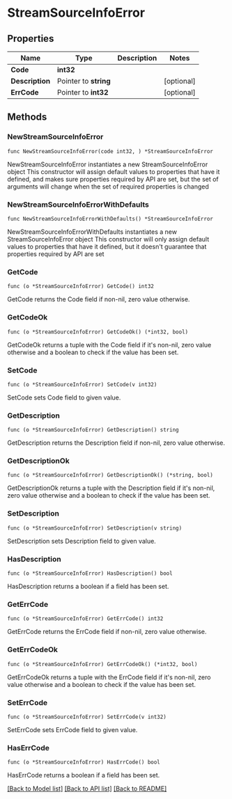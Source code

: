# StreamSourceInfoError

## Properties

Name | Type | Description | Notes
------------ | ------------- | ------------- | -------------
**Code** | **int32** |  | 
**Description** | Pointer to **string** |  | [optional] 
**ErrCode** | Pointer to **int32** |  | [optional] 

## Methods

### NewStreamSourceInfoError

`func NewStreamSourceInfoError(code int32, ) *StreamSourceInfoError`

NewStreamSourceInfoError instantiates a new StreamSourceInfoError object
This constructor will assign default values to properties that have it defined,
and makes sure properties required by API are set, but the set of arguments
will change when the set of required properties is changed

### NewStreamSourceInfoErrorWithDefaults

`func NewStreamSourceInfoErrorWithDefaults() *StreamSourceInfoError`

NewStreamSourceInfoErrorWithDefaults instantiates a new StreamSourceInfoError object
This constructor will only assign default values to properties that have it defined,
but it doesn't guarantee that properties required by API are set

### GetCode

`func (o *StreamSourceInfoError) GetCode() int32`

GetCode returns the Code field if non-nil, zero value otherwise.

### GetCodeOk

`func (o *StreamSourceInfoError) GetCodeOk() (*int32, bool)`

GetCodeOk returns a tuple with the Code field if it's non-nil, zero value otherwise
and a boolean to check if the value has been set.

### SetCode

`func (o *StreamSourceInfoError) SetCode(v int32)`

SetCode sets Code field to given value.


### GetDescription

`func (o *StreamSourceInfoError) GetDescription() string`

GetDescription returns the Description field if non-nil, zero value otherwise.

### GetDescriptionOk

`func (o *StreamSourceInfoError) GetDescriptionOk() (*string, bool)`

GetDescriptionOk returns a tuple with the Description field if it's non-nil, zero value otherwise
and a boolean to check if the value has been set.

### SetDescription

`func (o *StreamSourceInfoError) SetDescription(v string)`

SetDescription sets Description field to given value.

### HasDescription

`func (o *StreamSourceInfoError) HasDescription() bool`

HasDescription returns a boolean if a field has been set.

### GetErrCode

`func (o *StreamSourceInfoError) GetErrCode() int32`

GetErrCode returns the ErrCode field if non-nil, zero value otherwise.

### GetErrCodeOk

`func (o *StreamSourceInfoError) GetErrCodeOk() (*int32, bool)`

GetErrCodeOk returns a tuple with the ErrCode field if it's non-nil, zero value otherwise
and a boolean to check if the value has been set.

### SetErrCode

`func (o *StreamSourceInfoError) SetErrCode(v int32)`

SetErrCode sets ErrCode field to given value.

### HasErrCode

`func (o *StreamSourceInfoError) HasErrCode() bool`

HasErrCode returns a boolean if a field has been set.


[[Back to Model list]](../README.md#documentation-for-models) [[Back to API list]](../README.md#documentation-for-api-endpoints) [[Back to README]](../README.md)


